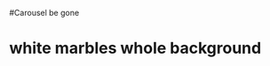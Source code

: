 <!-- # Heading font needs to be changed. -->

#Carousel be gone

<!-- #highlight to blue -->

# white marbles whole background
